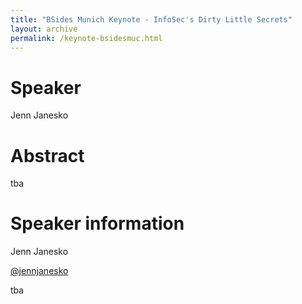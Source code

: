 ```yaml
---
title: "BSides Munich Keynote - InfoSec's Dirty Little Secrets"
layout: archive
permalink: /keynote-bsidesmuc.html
---
```


# Speaker

Jenn Janesko

# Abstract

tba

# Speaker information

Jenn Janesko

[@jennjanesko](https://twitter.com/jennjanesko)

tba
